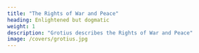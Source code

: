 ```yaml
---
title: "The Rights of War and Peace"
heading: Enlightened but dogmatic
weight: 1
description: "Grotius describes the Rights of War and Peace"
image: /covers/grotius.jpg
---
```


